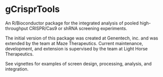 # gCrisprTools
An R/Bioconductor package for the integrated analysis of pooled high-throughput CRISPR/Cas9 or shRNA screening experiments.

The initial version of this package was created at Genentech, inc. and was extended by the team at Maze Therapeutics. Current maintenance, development, and extension is supervised by the team at Light Horse Therapeutics.

See vignettes for examples of screen design, processing, analysis, and integration. 
